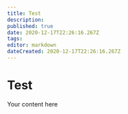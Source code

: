 ```yaml
---
title: Test
description: 
published: true
date: 2020-12-17T22:26:16.267Z
tags: 
editor: markdown
dateCreated: 2020-12-17T22:26:16.267Z
---
```


# Test
Your content here
